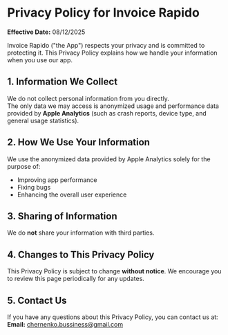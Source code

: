 # Privacy Policy for Invoice Rapido

**Effective Date:** 08/12/2025

Invoice Rapido ("the App") respects your privacy and is committed to protecting it. This Privacy Policy explains how we handle your information when you use our app.

## 1. Information We Collect
We do not collect personal information from you directly.  
The only data we may access is anonymized usage and performance data provided by **Apple Analytics** (such as crash reports, device type, and general usage statistics).

## 2. How We Use Your Information
We use the anonymized data provided by Apple Analytics solely for the purpose of:
- Improving app performance
- Fixing bugs
- Enhancing the overall user experience

## 3. Sharing of Information
We do **not** share your information with third parties.

## 4. Changes to This Privacy Policy
This Privacy Policy is subject to change **without notice**. We encourage you to review this page periodically for any updates.

## 5. Contact Us
If you have any questions about this Privacy Policy, you can contact us at:  
**Email:** chernenko.bussiness@gmail.com

